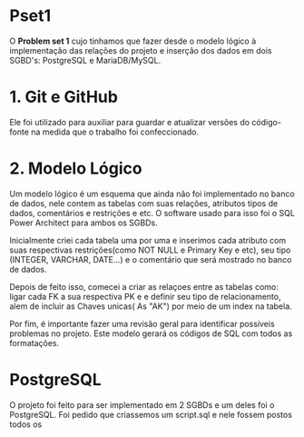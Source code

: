 # Pset1
O **Problem set 1** cujo tinhamos que fazer desde o modelo lógico à 
implementação das relações do projeto e inserção dos dados em dois SGBD's: PostgreSQL e MariaDB/MySQL.

# 1. Git e GitHub
 Ele foi utilizado para auxiliar para guardar e atualizar versões do código-fonte na medida que o trabalho foi 
 confeccionado.
 
 # 2. Modelo Lógico
 Um modelo lógico é um esquema que ainda não foi implementado no banco de dados, nele contem
 as tabelas com suas relações, atributos tipos de dados, comentários e restrições e etc.
 O software usado para isso foi o SQL Power Architect para ambos os SGBDs.

Inicialmente criei cada tabela uma por uma e inserimos cada atributo com suas  respectivas restrições(como NOT NULL e 
Primary Key e etc), seu tipo (INTEGER, VARCHAR, DATE...) e o comentário que será mostrado no banco de dados.

Depois de feito isso, comecei a criar as relaçoes entre as tabelas como: 
ligar cada FK a sua respectiva PK e e definir seu tipo de relacionamento, alem de incluir as Chaves unicas( As "AK")
por meio de um index na tabela.

Por fim, é importante fazer uma revisão geral para identificar possíveis problemas no projeto. 
Este modelo gerará os códigos de SQL com todos as formatações.

# PostgreSQL
O projeto foi feito para ser implementado em 2 SGBDs e um deles foi o PostgreSQL. Foi pedido que criassemos 
um script.sql e nele fossem postos todos os
